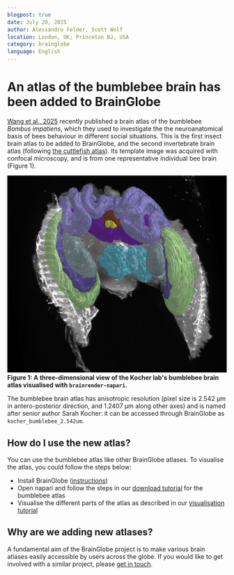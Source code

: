 ```yaml
---
blogpost: true
date: July 28, 2025
author: Alessandro Felder, Scott Wolf
location: London, UK; Princeton NJ, USA
category: brainglobe
language: English
---
```

# An atlas of the bumblebee brain has been added to BrainGlobe

[Wang et al., 2025](https://doi.org/10.1016/j.cub.2022.04.066) recently published a brain atlas of the bumblebee _Bombus_ _impatiens_, which they used to investigate the the neuroanatomical basis of bees behaviour in different social situations. This is the first insect brain atlas to be added to BrainGlobe, and the second invertebrate brain atlas (following [the cuttlefish atlas](./cuttlefish-atlas-added.md)). Its template image was acquired with confocal microscopy, and is from one representative individual bee brain (Figure 1).


![3D view of the bumble bee brain atlas](./images/bee_atlas_3d.png)
**Figure 1: A three-dimensional view of the Kocher lab's bumblebee brain atlas visualised with `brainrender-napari`.**


The bumblebee brain atlas has anisotropic resolution (pixel size is 2.542 µm in antero-posterior direction, and 1.2407 µm along other axes) and is named after senior author Sarah Kocher: it can be accessed through BrainGlobe as `kocher_bumblebee_2.542um`.

## How do I use the new atlas?

You can use the bumblebee atlas like other BrainGlobe atlases. To visualise the atlas, you could follow the steps below:

* Install BrainGlobe ([instructions](/documentation/index))
* Open napari and follow the steps in our [download tutorial](/tutorials/manage-atlases-in-GUI.md) for the bumblebee atlas
* Visualise the different parts of the atlas as described in our [visualisation tutorial](/tutorials/visualise-atlas-napari)

## Why are we adding new atlases?

A fundamental aim of the BrainGlobe project is to make various brain atlases easily accessible by users across the globe. If you would like to get involved with a similar project, please [get in touch](/contact).
